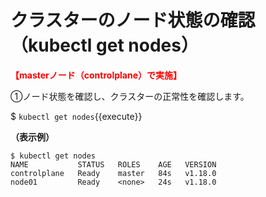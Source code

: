 # クラスターのノード状態の確認（kubectl get nodes）
**<span style="color: red; ">【masterノード（controlplane）で実施】</span>**  

①ノード状態を確認し、クラスターの正常性を確認します。  

$ `kubectl get nodes`{{execute}}  

**（表示例）**  
```  
$ kubectl get nodes
NAME           STATUS   ROLES    AGE   VERSION
controlplane   Ready    master   84s   v1.18.0
node01         Ready    <none>   24s   v1.18.0
```  
